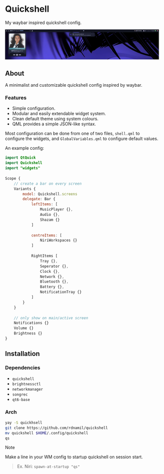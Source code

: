 # Quickshell
My waybar inspired quickshell config.

![screenshot](resources/Screenshot_001.png)

## About
A minimalist and customizable quickshell config inspired by waybar.
### Features
- Simple configuration.
- Modular and easily extendable widget system.
- Clean default theme using system colours.
- QML provides a simple JSON-like syntax.

Most configuration can be done from one of two files, `shell.qml` to configure the widgets, and `GlobalVariables.qml` to configure default values. 

An example config: 
```qml
import QtQuick
import Quickshell
import "widgets"

Scope {
	// create a bar on every screen
	Variants {
		model: Quickshell.screens
		delegate: Bar {
			leftItems: [
				MusicPlayer {},
				Audio {},
				Shazam {}
			]
			
			centreItems: [
				NiriWorkspaces {}
			]
			
			RightItems [
				Tray {},
				Seperator {},
				Clock {},
				Network {},
				Bluetooth {},
				Battery {},
				NotificationTray {}
			]
		}
	}
	
	// only show on main/active screen
	Notifications {}
	Volume {}
	Brightness {}
}
```

## Installation
### Dependencies
- `quickshell`
- `brightnessctl`
- `networkmanager`
- `songrec`
- `qt6-base`

### Arch
```bash
yay -S quickhsell
git clone https://github.com/rdnamil/quickshell
mv quickshell $HOME/.config/quickshell
qs
```

> [!note]
> Make a line in your WM config to startup quickshell on session start.
> > Ex. Niri: `spawn-at-startup "qs"`
